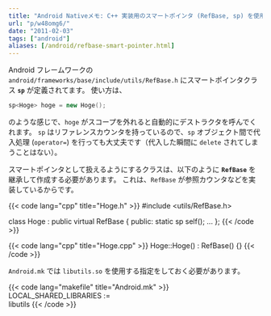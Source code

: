 ```yaml
---
title: "Android Nativeメモ: C++ 実装用のスマートポインタ (RefBase, sp) を使用する"
url: "p/w48omg6/"
date: "2011-02-03"
tags: ["android"]
aliases: [/android/refbase-smart-pointer.html]
---
```


Android フレームワークの `android/frameworks/base/include/utils/RefBase.h` にスマートポインタクラス **`sp`** が定義されてます。
使い方は、

```cpp
sp<Hoge> hoge = new Hoge();
```

のような感じで、`hoge` がスコープを外れると自動的にデストラクタを呼んでくれます。
`sp` はリファレンスカウンタを持っているので、`sp` オブジェクト間で代入処理 (`operator=`) を行っても大丈夫です（代入した瞬間に `delete` されてしまうことはない）。

スマートポインタとして扱えるようにするクラスは、以下のように **`RefBase`** を継承して作成する必要があります。
これは、`RefBase` が参照カウンタなどを実装しているからです。

{{< code lang="cpp" title="Hoge.h" >}}
#include <utils/RefBase.h>

class Hoge : public virtual RefBase {
public:
    static sp<Hoge> self();
    ...
};
{{< /code >}}

{{< code lang="cpp" title="Hoge.cpp" >}}
Hoge::Hoge() : RefBase() {}
{{< /code >}}

`Android.mk` では `libutils.so` を使用する指定をしておく必要があります。

{{< code lang="makefile" title="Android.mk" >}}
LOCAL_SHARED_LIBRARIES := \
    libutils
{{< /code >}}


